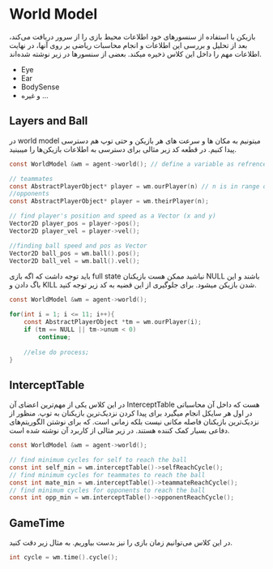 # World Model
بازیکن با استفاده از سنسورهای خود اطلاعات محیط بازی را از سرور دریافت می‌کند، بعد از تحلیل‌ و بررسی این اطلاعات و انجام محاسبات ریاضی بر روی آنها،‌ در نهایت اطلاعات مهم را داخل این کلاس ذخیره میکند. بعضی از سنسورها در زیر نوشته شده‌اند.

 - Eye
 - Ear
 - BodySense
 - و غیره ...

## Layers and Ball
در world model میتونیم به مکان ها و سرعت های هر بازیکن و حتی توپ هم دسترسی پیدا کنیم. در قطعه کد زیر مثالی برای دسترسی به اطلاعات بازیکن‌ها را میبینید.

```c
const WorldModel &wm = agent->world(); // define a variable as refrence for shortcut

// teammates
const AbstractPlayerObject* player = wm.ourPlayer(n) // n is in range of 1 to 11 (uniform number)
//opponents
const AbstractPlayerObject* player = wm.theirPlayer(n);

// find player's position and speed as a Vector (x and y)
Vector2D player_pos = player->pos();
Vector2D player_vel = player->vel();

//finding ball speed and pos as Vector
Vector2D ball_pos = wm.ball().pos();
Vector2D ball_vel = wm.ball().vel();
```

باید توجه داشت که اگه بازی full state نباشید ممکن هست بازیکنان NULL باشند و این  باگ دادن و KILL شدن بازیکن میشود.
برای جلوگیری از این قضیه به کد زیر توجه کنید.
```c
const WorldModel &wm = agent->world();

for(int i = 1; i <= 11; i++){
	const AbstractPlayerObject *tm = wm.ourPlayer(i);
	if (tm == NULL || tm->unum < 0)
		continue;
	
	//else do process;
}
```

## InterceptTable
در این کلاس یکی از مهم‌ترین اعضای آن InterceptTable هست که داخل آن محاسباتی در اول هر سایکل انجام میگیرد برای پیدا کردن نزدیک‌ترین بازیکنان به توپ. منظور از نزدیک‌ترین بازیکنان فاصله مکانی نیست بلکه زمانی است. که برای نوشتن الگوریتم‌های دفاعی بسیار کمک کننده هستند.
در زیر مثالی از کاربرد آن نوشته شده است.

```c
const WorldModel &wm = agent->world();

// find minimum cycles for self to reach the ball
const int self_min = wm.interceptTable()->selfReachCycle();
// find minimum cycles for teammates to reach the ball
const int mate_min = wm.interceptTable()->teammateReachCycle();
// find minimum cycles for opponents to reach the ball
const int opp_min = wm.interceptTable()->opponentReachCycle();
```

## GameTime
در این کلاس می‌توانیم زمان بازی را نیز بدست بیاوریم. به مثال زیر دقت کنید.
```c
int cycle = wm.time().cycle();
```